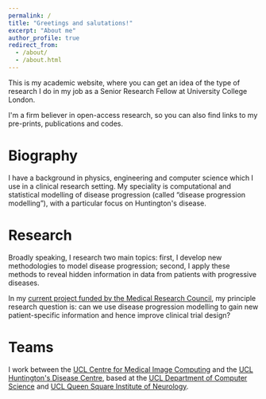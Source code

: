 ```yaml
---
permalink: /
title: "Greetings and salutations!"
excerpt: "About me"
author_profile: true
redirect_from: 
  - /about/
  - /about.html
---
```


This is my academic website, where you can get an idea of the type of research I do in my job as a Senior Research Fellow at University College London.

I'm a firm believer in open-access research, so you can also find links to my pre-prints, publications and codes.

Biography
===

I have a background in physics, engineering and computer science which I use in a clinical research setting. My speciality is computational and statistical modelling of disease progression
(called “disease progression modelling”), with a particular focus on Huntington's disease.

Research
===
Broadly speaking, I research two main topics: first, I develop new methodologies to model disease progression; second, I apply these methods to reveal hidden information in data from patients with progressive diseases.

In my [current project funded by the Medical Research Council](https://gtr.ukri.org/person/B1FA07FC-77BF-4A31-8CD0-4CB7205CF990/), my principle research question is: can we use disease progression modelling to gain new patient-specific information and hence improve clinical trial design?

Teams
===
I work between the [UCL Centre for Medical Image Computing](https://www.ucl.ac.uk/medical-image-computing/) and the [UCL Huntington's Disease Centre](https://www.ucl.ac.uk/medical-image-computing/), based at the [UCL Department of Computer Science](https://www.ucl.ac.uk/computer-science/) and [UCL Queen Square Institute of Neurology](https://www.ucl.ac.uk/ion/).